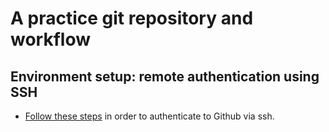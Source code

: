 # A practice git repository and workflow  



## Environment setup: remote authentication using SSH  
 - [Follow these steps](https://docs.github.com/en/get-started/getting-started-with-git/managing-remote-repositories#switching-remote-urls-from-https-to-ssh) in order to authenticate to Github via ssh.
